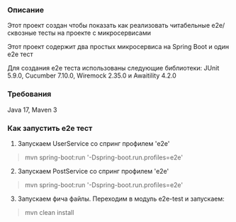 ### Описание
Этот проект создан чтобы показать как реализовать читабельные e2e/сквозные тесты на проекте с микросервисами

Этот проект содержит два простых микросервиса на Spring Boot и один e2e тест

Для создания e2e теста использованы следующие библиотеки: JUnit 5.9.0, Cucumber 7.10.0, Wiremock 2.35.0 и Awaitility 4.2.0

### Требования
Java 17, Maven 3

### Как запустить e2e тест
1. Запускаем UserService со спринг профилем 'e2e'
> mvn spring-boot:run '-Dspring-boot.run.profiles=e2e'

2. Запускаем PostService со спринг профилем 'e2e'
> mvn spring-boot:run '-Dspring-boot.run.profiles=e2e'

3. Запускаем фича файлы. Переходим в модуль e2e-test и запускаем:
> mvn clean install
